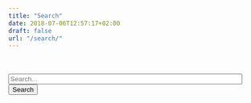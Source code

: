 ```yaml
---
title: "Search"
date: 2018-07-06T12:57:17+02:00
draft: false
url: "/search/"
---
```

<div class="searchbox">
<br/><br/>
<form role="search" method="get" action="https://www.google.com/search">
  <input type="search" size="55" placeholder="Search..." value="" name="q" title="Search for:" >
  <input type="hidden" name="sitesearch" value="vninja.net">
  <button type="submit" class="btn btn-success btn-send" value="Submit">Search</button>
</form>
</div>

